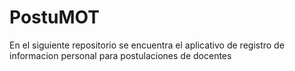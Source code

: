 # PostuMOT
En el siguiente repositorio se encuentra el aplicativo de registro de informacion personal para postulaciones de docentes 
